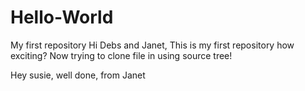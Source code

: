 # Hello-World
My first repository
Hi Debs and Janet,
This is my first repository how exciting?
Now trying to clone file in using source tree!

Hey susie, well done, from Janet
